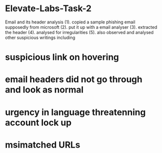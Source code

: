 # Elevate-Labs-Task-2
Email and its header analysis
(1). copied a sample phishing email supposedly from microsoft
(2). put it up with a email analyser
(3). extracted the header
(4). analysed for irregularities
(5). also observed and analysed other suspicious writings including
# suspicious link on hovering
# email headers did not go through and look as normal
# urgency in language threatenning account lock up
# msimatched URLs
